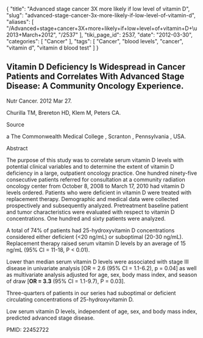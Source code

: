 {
    "title": "Advanced stage cancer 3X more likely if low level of vitamin D",
    "slug": "advanced-stage-cancer-3x-more-likely-if-low-level-of-vitamin-d",
    "aliases": [
        "/Advanced+stage+cancer+3X+more+likely+if+low+level+of+vitamin+D+\u2013+March+2012",
        "/2537"
    ],
    "tiki_page_id": 2537,
    "date": "2012-03-30",
    "categories": [
        "Cancer"
    ],
    "tags": [
        "Cancer",
        "blood levels",
        "cancer",
        "vitamin d",
        "vitamin d blood test"
    ]
}


## Vitamin D Deficiency Is Widespread in Cancer Patients and Correlates With Advanced Stage Disease: A Community Oncology Experience.

Nutr Cancer. 2012 Mar 27. 

Churilla TM, Brereton HD, Klem M, Peters CA.

Source

a The Commonwealth Medical College , Scranton , Pennsylvania , USA.

Abstract

The purpose of this study was to correlate serum vitamin D levels with potential clinical variables and to determine the extent of vitamin D deficiency in a large, outpatient oncology practice. One hundred ninety-five consecutive patients referred for consultation at a community radiation oncology center from October 8, 2008 to March 17, 2010 had vitamin D levels ordered. Patients who were deficient in vitamin D were treated with replacement therapy. Demographic and medical data were collected prospectively and subsequently analyzed. Pretreatment baseline patient and tumor characteristics were evaluated with respect to vitamin D concentrations. One hundred and sixty patients were analyzed. 

A total of 74% of patients had 25-hydroxyvitamin D concentrations considered either deficient (<20 ng/mL) or suboptimal (20-30 ng/mL). Replacement therapy raised serum vitamin D levels by an average of 15 ng/mL (95% CI = 11-18, P < 0.01). 

Lower than median serum vitamin D levels were associated with stage III disease in univariate analysis <span>[OR = 2.6 (95% CI = 1.1-6.2), p = 0.04]</span> as well as multivariate analysis adjusted for age, sex, body mass index, and season of draw <span>[__OR = 3.3__ (95% CI = 1.1-9.7), P = 0.03]</span>. 

Three-quarters of patients in our series had suboptimal or deficient circulating concentrations of 25-hydroxyvitamin D. 

Low serum vitamin D levels, independent of age, sex, and body mass index, predicted advanced stage disease.

PMID: 22452722